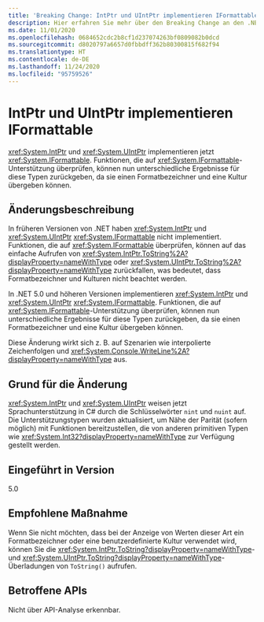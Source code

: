 ```yaml
---
title: 'Breaking Change: IntPtr und UIntPtr implementieren IFormattable'
description: Hier erfahren Sie mehr über den Breaking Change an den .NET-Kernbibliotheken in .NET 5.0, durch den IntPtr und UIntPtr nun IFormattable implementieren.
ms.date: 11/01/2020
ms.openlocfilehash: 0684652cdc2b8cf1d237074263bf0809082b0dcd
ms.sourcegitcommit: d8020797a6657d0fbbdff362b80300815f682f94
ms.translationtype: HT
ms.contentlocale: de-DE
ms.lasthandoff: 11/24/2020
ms.locfileid: "95759526"
---
```

# <a name="intptr-and-uintptr-implement-iformattable"></a>IntPtr und UIntPtr implementieren IFormattable

<xref:System.IntPtr> und <xref:System.UIntPtr> implementieren jetzt <xref:System.IFormattable>. Funktionen, die auf <xref:System.IFormattable>-Unterstützung überprüfen, können nun unterschiedliche Ergebnisse für diese Typen zurückgeben, da sie einen Formatbezeichner und eine Kultur übergeben können.

## <a name="change-description"></a>Änderungsbeschreibung

In früheren Versionen von .NET haben <xref:System.IntPtr> und <xref:System.UIntPtr> <xref:System.IFormattable> nicht implementiert. Funktionen, die auf <xref:System.IFormattable> überprüfen, können auf das einfache Aufrufen von <xref:System.IntPtr.ToString%2A?displayProperty=nameWithType> oder <xref:System.UIntPtr.ToString%2A?displayProperty=nameWithType> zurückfallen, was bedeutet, dass Formatbezeichner und Kulturen nicht beachtet werden.

In .NET 5.0 und höheren Versionen implementieren <xref:System.IntPtr> und <xref:System.UIntPtr> <xref:System.IFormattable>. Funktionen, die auf <xref:System.IFormattable>-Unterstützung überprüfen, können nun unterschiedliche Ergebnisse für diese Typen zurückgeben, da sie einen Formatbezeichner und eine Kultur übergeben können.

Diese Änderung wirkt sich z. B. auf Szenarien wie interpolierte Zeichenfolgen und <xref:System.Console.WriteLine%2A?displayProperty=nameWithType> aus.

## <a name="reason-for-change"></a>Grund für die Änderung

<xref:System.IntPtr> und <xref:System.UIntPtr> weisen jetzt Sprachunterstützung in C# durch die Schlüsselwörter `nint` und `nuint` auf. Die Unterstützungstypen wurden aktualisiert, um Nähe der Parität (sofern möglich) mit Funktionen bereitzustellen, die von anderen primitiven Typen wie <xref:System.Int32?displayProperty=nameWithType> zur Verfügung gestellt werden.

## <a name="version-introduced"></a>Eingeführt in Version

5.0

## <a name="recommended-action"></a>Empfohlene Maßnahme

Wenn Sie nicht möchten, dass bei der Anzeige von Werten dieser Art ein Formatbezeichner oder eine benutzerdefinierte Kultur verwendet wird, können Sie die <xref:System.IntPtr.ToString?displayProperty=nameWithType>- und <xref:System.UIntPtr.ToString?displayProperty=nameWithType>-Überladungen von `ToString()` aufrufen.

## <a name="affected-apis"></a>Betroffene APIs

Nicht über API-Analyse erkennbar.

<!--

### Category

Core .NET libraries

### Affected APIs

Not detectable via API analysis.

-->
